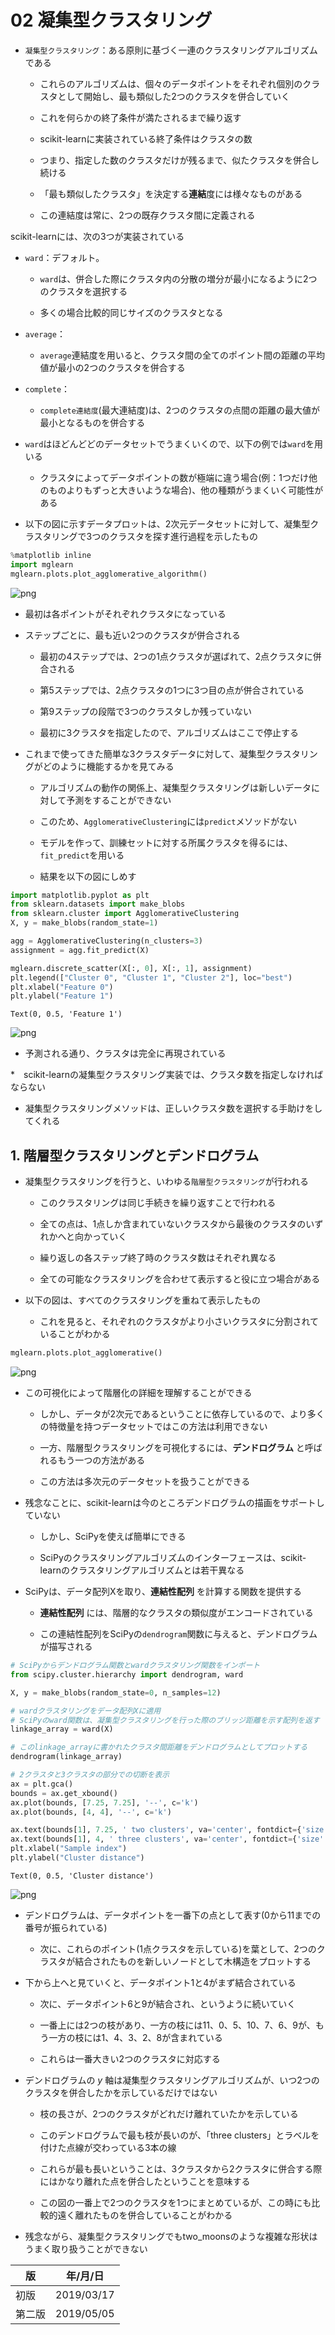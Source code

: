 
02 凝集型クラスタリング
====================

* `凝集型クラスタリング`：ある原則に基づく一連のクラスタリングアルゴリズムである

    * これらのアルゴリズムは、個々のデータポイントをそれぞれ個別のクラスタとして開始し、最も類似した2つのクラスタを併合していく

    * これを何らかの終了条件が満たされるまで繰り返す

    * scikit-learnに実装されている終了条件はクラスタの数

    * つまり、指定した数のクラスタだけが残るまで、似たクラスタを併合し続ける

    * 「最も類似したクラスタ」を決定する**連結**度には様々なものがある

    * この連結度は常に、2つの既存クラスタ間に定義される

scikit-learnには、次の3つが実装されている

* `ward`：デフォルト。

    * `ward`は、併合した際にクラスタ内の分散の増分が最小になるように2つのクラスタを選択する

    * 多くの場合比較的同じサイズのクラスタとなる

* `average`：

    * `average`連結度を用いると、クラスタ間の全てのポイント間の距離の平均値が最小の2つのクラスタを併合する

* `complete`：

    * `complete連結度`(最大連結度)は、2つのクラスタの点間の距離の最大値が最小となるものを併合する

* `ward`はほどんどどのデータセットでうまくいくので、以下の例では`ward`を用いる

    * クラスタによってデータポイントの数が極端に違う場合(例：1つだけ他のものよりもずっと大きいような場合)、他の種類がうまくいく可能性がある

* 以下の図に示すデータプロットは、2次元データセットに対して、凝集型クラスタリングで3つのクラスタを探す進行過程を示したもの


```python
%matplotlib inline
import mglearn
mglearn.plots.plot_agglomerative_algorithm()
```


![png](./images/02/output_3_0.png)


* 最初は各ポイントがそれぞれクラスタになっている

* ステップごとに、最も近い2つのクラスタが併合される

    * 最初の4ステップでは、2つの1点クラスタが選ばれて、2点クラスタに併合される

    * 第5ステップでは、2点クラスタの1つに3つ目の点が併合されている

    * 第9ステップの段階で3つのクラスタしか残っていない

    * 最初に3クラスタを指定したので、アルゴリズムはここで停止する

* これまで使ってきた簡単な3クラスタデータに対して、凝集型クラスタリングがどのように機能するかを見てみる

    * アルゴリズムの動作の関係上、凝集型クラスタリングは新しいデータに対して予測をすることができない

    * このため、`AgglomerativeClustering`には`predict`メソッドがない

    * モデルを作って、訓練セットに対する所属クラスタを得るには、`fit_predict`を用いる

    * 結果を以下の図にしめす


```python
import matplotlib.pyplot as plt
from sklearn.datasets import make_blobs
from sklearn.cluster import AgglomerativeClustering
X, y = make_blobs(random_state=1)

agg = AgglomerativeClustering(n_clusters=3)
assignment = agg.fit_predict(X)

mglearn.discrete_scatter(X[:, 0], X[:, 1], assignment)
plt.legend(["Cluster 0", "Cluster 1", "Cluster 2"], loc="best")
plt.xlabel("Feature 0")
plt.ylabel("Feature 1")
```




    Text(0, 0.5, 'Feature 1')




![png](./images/02/output_6_1.png)


* 予測される通り、クラスタは完全に再現されている

*　scikit-learnの凝集型クラスタリング実装では、クラスタ数を指定しなければならない

* 凝集型クラスタリングメソッドは、正しいクラスタ数を選択する手助けをしてくれる

## 1. 階層型クラスタリングとデンドログラム

* 凝集型クラスタリングを行うと、いわゆる`階層型クラスタリング`が行われる

    * このクラスタリングは同じ手続きを繰り返すことで行われる

    * 全ての点は、1点しか含まれていないクラスタから最後のクラスタのいずれかへと向かっていく

    * 繰り返しの各ステップ終了時のクラスタ数はそれぞれ異なる

    * 全ての可能なクラスタリングを合わせて表示すると役に立つ場合がある

* 以下の図は、すべてのクラスタリングを重ねて表示したもの

    * これを見ると、それぞれのクラスタがより小さいクラスタに分割されていることがわかる


```python
mglearn.plots.plot_agglomerative()
```


![png](./images/02/output_9_0.png)


* この可視化によって階層化の詳細を理解することができる

    * しかし、データが2次元であるということに依存しているので、より多くの特徴量を持つデータセットではこの方法は利用できない

    * 一方、階層型クラスタリングを可視化するには、**デンドログラム** と呼ばれるもう一つの方法がある

    * この方法は多次元のデータセットを扱うことができる

* 残念なことに、scikit-learnは今のところデンドログラムの描画をサポートしていない

    * しかし、SciPyを使えば簡単にできる

    * SciPyのクラスタリングアルゴリズムのインターフェースは、scikit-learnのクラスタリングアルゴリズムとは若干異なる

* SciPyは、データ配列Xを取り、**連結性配列** を計算する関数を提供する

    * **連結性配列** には、階層的なクラスタの類似度がエンコードされている

    * この連結性配列をSciPyの`dendrogram`関数に与えると、デンドログラムが描写される


```python
# SciPyからデンドログラム関数とwardクラスタリング関数をインポート
from scipy.cluster.hierarchy import dendrogram, ward

X, y = make_blobs(random_state=0, n_samples=12)

# wardクラスタリングをデータ配列Xに適用
# SciPyのward関数は、凝集型クラスタリングを行った際のブリッジ距離を示す配列を返す
linkage_array = ward(X)

# このlinkage_arrayに書かれたクラスタ間距離をデンドログラムとしてプロットする
dendrogram(linkage_array)

# 2クラスタと3クラスタの部分での切断を表示
ax = plt.gca()
bounds = ax.get_xbound()
ax.plot(bounds, [7.25, 7.25], '--', c='k')
ax.plot(bounds, [4, 4], '--', c='k')

ax.text(bounds[1], 7.25, ' two clusters', va='center', fontdict={'size': 15})
ax.text(bounds[1], 4, ' three clusters', va='center', fontdict={'size': 15})
plt.xlabel("Sample index")
plt.ylabel("Cluster distance")
```




    Text(0, 0.5, 'Cluster distance')




![png](./images/02/output_12_1.png)


* デンドログラムは、データポイントを一番下の点として表す(0から11までの番号が振られている)

    * 次に、これらのポイント(1点クラスタを示している)を葉として、2つのクラスタが結合されたものを新しいノードとして木構造をプロットする

* 下から上へと見ていくと、データポイント1と4がまず結合されている

    * 次に、データポイント6と9が結合され、というように続いていく

    * 一番上には2つの枝があり、一方の枝には11、0、5、10、7、6、9が、もう一方の枝には1、4、3、2、8が含まれている

    * これらは一番大きい2つのクラスタに対応する

* デンドログラムの $`y`$ 軸は凝集型クラスタリングアルゴリズムが、いつ2つのクラスタを併合したかを示しているだけではない

    * 枝の長さが、2つのクラスタがどれだけ離れていたかを示している

    * このデンドログラムで最も枝が長いのが、「three clusters」とラベルを付けた点線が交わっている3本の線

    * これらが最も長いということは、3クラスタから2クラスタに併合する際にはかなり離れた点を併合したということを意味する

    * この図の一番上で2つのクラスタを1つにまとめているが、この時にも比較的遠く離れたものを併合していることがわかる

* 残念ながら、凝集型クラスタリングでもtwo_moonsのような複雑な形状はうまく取り扱うことができない

| 版 | 年/月/日 |
|----|----------|
|初版|2019/03/17|
|第二版|2019/05/05|
